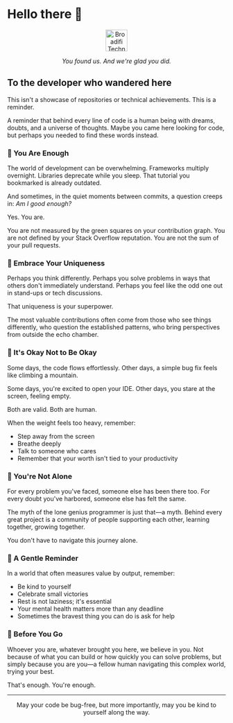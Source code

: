 # Hello there 👋

<div align="center">
  <img src="https://avatars.githubusercontent.com/u/134262578?s=50&v=4" alt="Broadifi Technologies Logo" width="50"/>
  
  *You found us. And we're glad you did.*
</div>

## To the developer who wandered here

This isn't a showcase of repositories or technical achievements. This is a reminder.

A reminder that behind every line of code is a human being with dreams, doubts, and a universe of thoughts. Maybe you came here looking for code, but perhaps you needed to find these words instead.

### 🌱 You Are Enough

The world of development can be overwhelming. Frameworks multiply overnight. Libraries deprecate while you sleep. That tutorial you bookmarked is already outdated.

And sometimes, in the quiet moments between commits, a question creeps in: *Am I good enough?*

Yes. You are.

You are not measured by the green squares on your contribution graph. You are not defined by your Stack Overflow reputation. You are not the sum of your pull requests.

### 💫 Embrace Your Uniqueness

Perhaps you think differently. Perhaps you solve problems in ways that others don't immediately understand. Perhaps you feel like the odd one out in stand-ups or tech discussions.

That uniqueness is your superpower.

The most valuable contributions often come from those who see things differently, who question the established patterns, who bring perspectives from outside the echo chamber.

### 🌈 It's Okay Not to Be Okay

Some days, the code flows effortlessly. Other days, a simple bug fix feels like climbing a mountain.

Some days, you're excited to open your IDE. Other days, you stare at the screen, feeling empty.

Both are valid. Both are human.

When the weight feels too heavy, remember:
- Step away from the screen
- Breathe deeply
- Talk to someone who cares
- Remember that your worth isn't tied to your productivity

### 🤝 You're Not Alone

For every problem you've faced, someone else has been there too. For every doubt you've harbored, someone else has felt the same.

The myth of the lone genius programmer is just that—a myth. Behind every great project is a community of people supporting each other, learning together, growing together.

You don't have to navigate this journey alone.

### 💭 A Gentle Reminder

In a world that often measures value by output, remember:
- Be kind to yourself
- Celebrate small victories
- Rest is not laziness; it's essential
- Your mental health matters more than any deadline
- Sometimes the bravest thing you can do is ask for help

### 🌟 Before You Go

Whoever you are, whatever brought you here, we believe in you. Not because of what you can build or how quickly you can solve problems, but simply because you are you—a fellow human navigating this complex world, trying your best.

That's enough. You're enough.

---

<div align="center">
  <p>May your code be bug-free, but more importantly, may you be kind to yourself along the way.</p>
</div>
